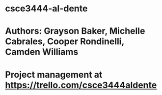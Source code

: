 # csce3444-al-dente
# Authors: Grayson Baker, Michelle Cabrales, Cooper Rondinelli, Camden Williams
# Project management at https://trello.com/csce3444aldente

